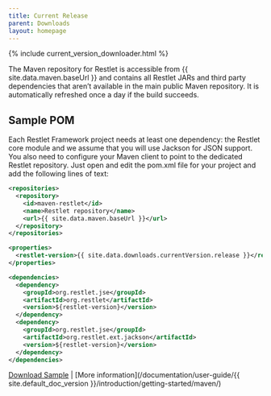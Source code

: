 ```yaml
---
title: Current Release
parent: Downloads
layout: homepage
---
```


{% include current_version_downloader.html %}


The Maven repository for Restlet is accessible from {{ site.data.maven.baseUrl }} and contains all Restlet JARs and third party dependencies that aren’t available in the main public Maven repository. It is automatically refreshed once a day if the build succeeds.

## Sample POM
Each Restlet Framework project needs at least one dependency: the Restlet core module and we assume that you will use Jackson for JSON support. You also need to configure your Maven client to point to the dedicated Restlet repository. Just open and edit the pom.xml file for your project and add the following lines of text:

```xml
<repositories>
  <repository>
    <id>maven-restlet</id>
    <name>Restlet repository</name>
    <url>{{ site.data.maven.baseUrl }}</url>
  </repository>
</repositories>

<properties>
  <restlet-version>{{ site.data.downloads.currentVersion.release }}</restlet-version>
</properties>

<dependencies>
  <dependency>
    <groupId>org.restlet.jse</groupId>
    <artifactId>org.restlet</artifactId>
    <version>${restlet-version}</version>
  </dependency>
  <dependency>
    <groupId>org.restlet.jse</groupId>
    <artifactId>org.restlet.ext.jackson</artifactId>
    <version>${restlet-version}</version>
  </dependency>
</dependencies>
```

[Download Sample](/downloads/current/pom.xml) |
[More information](/documentation/user-guide/{{ site.default_doc_version }}/introduction/getting-started/maven/)
